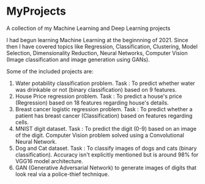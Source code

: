 # MyProjects
A collection of my Machine Learning and Deep Learning projects

I had begun learning Machine Learning at the beginnning of 2021. Since then I have covered topics like Regression, Classification, Clustering, Model Selection, Dimensionality Reduction, Neural Networks, Computer Vision (Image classification and image generation using GANs).

Some of the included projects are:
1. Water potability classification problem. Task : To predict whether water was drinkable or not (binary classification) based on 9 features.
2. House Price regression problem. Task : To predict a house's price (Regression) based on 18 features regarding house's details.
3. Breast cancer logistic regression problem. Task : To predict whether a patient has breast cancer (Classification) based on features regarding cells.
4. MNIST digit dataset. Task : To predict the digit (0-9) based on an image of the digit. Computer Vision problem solved using a Convolutional Neural Network.
5. Dog and Cat dataset. Task : To classify images of dogs and cats (binary classification). Accuracy isn't explicitly mentioned but is around 98% for VGG16 model architecture.
6. GAN (Generative Adversarial Network) to generate images of digits that look real via a police-thief technique.         
